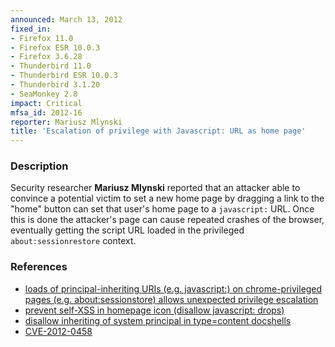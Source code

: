 ```yaml
---
announced: March 13, 2012
fixed_in:
- Firefox 11.0
- Firefox ESR 10.0.3
- Firefox 3.6.28
- Thunderbird 11.0
- Thunderbird ESR 10.0.3
- Thunderbird 3.1.20
- SeaMonkey 2.8
impact: Critical
mfsa_id: 2012-16
reporter: Mariusz Mlynski
title: 'Escalation of privilege with Javascript: URL as home page'
---
```


<h3>Description</h3>

<p>Security researcher <strong>Mariusz Mlynski</strong> reported that an
attacker able to convince a potential victim to set a new home page by dragging
a link to the "home" button can set that user's home page to a
<code>javascript:</code> URL. Once this is done the attacker's page can cause
repeated crashes of the browser, eventually getting the script URL loaded in the
privileged <code>about:sessionrestore</code> context.</p>

<h3>References</h3>

<ul>
  <li><a href="https://bugzilla.mozilla.org/show_bug.cgi?id=719994">
      loads of principal-inheriting URIs (e.g. javascript:) on chrome-privileged
pages (e.g. about:sessionstore) allows unexpected privilege escalation</a></li>
  <li><a href="https://bugzilla.mozilla.org/show_bug.cgi?id=718203">
      prevent self-XSS in homepage icon (disallow javascript: drops)</a></li>
  <li><a href="https://bugzilla.mozilla.org/show_bug.cgi?id=723808">
      disallow inheriting of system principal in type=content docshells</a></li>
  <li><a href="http://cve.mitre.org/cgi-bin/cvename.cgi?name=CVE-2012-0458" class="ex-ref">CVE-2012-0458</a></li>
</ul>


